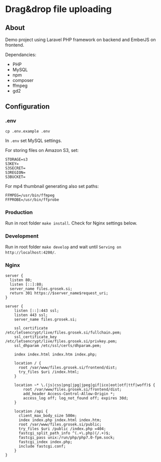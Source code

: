 # Drag&drop file uploading

## About
Demo project using Laravel PHP framework on backend and EmberJS on frontend.

Dependancies:
  - PHP
  - MySQL
  - npm
  - composer
  - ffmpeg
  - gd2

## Configuration

### .env
`cp .env.example .env`

In `.env` set MySQL settings.

For storing files on Amazon S3, set:
```
STORAGE=s3
S3KEY=
S3SECRET=
S3REGION=
S3BUCKET=
```

For mp4 thumbnail generating also set paths:
```
FFMPEG=/usr/bin/ffmpeg
FFPROBE=/usr/bin/ffprobe
```

### Production

Run in root folder `make install`. Check for Nginx settings below.

### Development

Run in root folder `make develop` and wait until `Serving on http://localhost:4200/`.



### Nginx
```
server {
  listen 80;
  listen [::]:80;
  server_name files.grosek.si;
  return 301 https://$server_name$request_uri;
}

server {
    listen [::]:443 ssl;
    listen 443 ssl;
    server_name files.grosek.si;

    ssl_certificate /etc/letsencrypt/live/files.grosek.si/fullchain.pem;
    ssl_certificate_key /etc/letsencrypt/live/files.grosek.si/privkey.pem;
    ssl_dhparam /etc/ssl/certs/dhparam.pem;

    index index.html index.htm index.php;

    location / {
      root /var/www/files.grosek.si/frontend/dist;
      try_files $uri /index.html;
    }

    location ~* \.(js|css|png|jpg|jpeg|gif|ico|eot|otf|ttf|woff)$ {
        root /var/www/files.grosek.si/frontend/dist;
        add_header Access-Control-Allow-Origin *;
        access_log off; log_not_found off; expires 30d;
    }

    location /api {
      client_max_body_size 500m;
      index index.php index.html index.htm;
      root /var/www/files.grosek.si/public;
      try_files $uri /public /index.php =404;
      fastcgi_split_path_info ^(.+\.php)(/.+)$;
      fastcgi_pass unix:/run/php/php7.0-fpm.sock;
      fastcgi_index index.php;
      include fastcgi.conf;
    }
}
```
